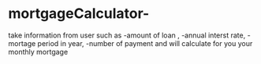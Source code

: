 # mortgageCalculator-
take information from user such as
  -amount of loan ,
  -annual interst rate, 
  -mortage period in year,
  -number of payment 
  and will calculate for you your monthly mortgage
